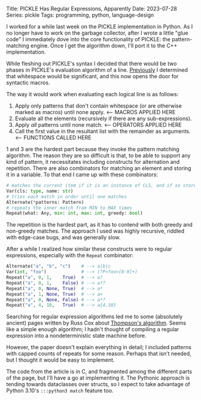 Title: PICKLE Has Regular Expressions, Apparently
Date: 2023-07-28
Series: pickle
Tags: programming, python, language-design

I worked for a while last week on the PICKLE implementation in Python. As I no longer have to work on the garbage collector, after I wrote a little "glue code" I immediately dove into the core functionality of PICKLE: the pattern-matching engine. Once I get the algorithm down, I'll port it to the C++ implementation.

While fleshing out PICKLE's syntax I decided that there would be two phases in PICKLE's evaluation algorithm of a line. [Previously]({filename}pickle_pattern.md) I determined that whitespace would be significant, and this now opens the door for syntactic macros.

The way it would work when evaluating each logical line is as follows:

1. Apply only patterns that don't contain whitespace (or are otherwise marked as macros) until none apply. <-- MACROS APPLIED HERE
2. Evaluate all the elements (recursively if there are any sub-expressions).
3. Apply *all* patterns until none match. <-- OPERATORS APPLIED HERE
4. Call the first value in the resultant list with the remainder as arguments. <-- FUNCTIONS CALLED HERE

1 and 3 are the hardest part because they invoke the pattern matching algorithm. The reason they are so difficult is that, to be able to support any kind of pattern, it necessitates including constructs for alternation and repetition. There are also combinators for matching an element and storing it in a variable. To that end I came up with these combinators:

```python
# matches the current item if it is an instance of CLS, and if so stores it as a reference under NAME
Var(cls: type, name: str)
# tries each match in order until one matches
Alternate(*patterns: Pattern)
# repeats the inner match from MIN to MAX times
Repeat(what: Any, min: int, max: int, greedy: bool)
```

The repetition is the hardest part, as it has to contend with both greedy and non-greedy matches. The approach I used was highly recursive, riddled with edge-case bugs, and was generally slow.

After a while I realized how similar these constructs were to regular expressions, especially with the `Repeat` combinator:

```python
Alternate("a", "b", "c")    # --> a|b|c
Var(int, "foo")             # --> (?P<foo>[0-9]+)
Repeat("a", 0, 1,    True)  # --> a?
Repeat("a", 0, 1,    False) # --> a??
Repeat("a", 0, None, True)  # --> a*
Repeat("a", 1, None, True)  # --> a+
Repeat("a", 0, None, False) # --> a*?
Repeat("a", 4, 10,   True)  # --> a{4,10}
```

Searching for regular expression algorithms led me to some (absolutely ancient) pages written by Russ Cox about [Thompson's algorithm](https://swtch.com/~rsc/regexp/). Seems like a simple enough algorithm; I hadn't thought of compiling a regular expression into a nondeterministic state machine before.

However, the paper doesn't explain everything in detail; I included patterns with capped counts of repeats for some reason. Perhaps that isn't needed, but I thought it would be easy to implement.

The code from the article is in C, and fragmented among the different parts of the page, but I'll have a go at implementing it. The Pythonic approach is tending towards dataclasses over structs, so I expect to take advantage of Python 3.10's `:::python3 match` feature too.
